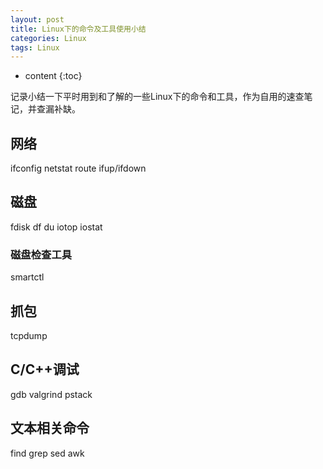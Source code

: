 ```yaml
---
layout: post
title: Linux下的命令及工具使用小结
categories: Linux
tags: Linux
---
```


* content
{:toc}

记录小结一下平时用到和了解的一些Linux下的命令和工具，作为自用的速查笔记，并查漏补缺。




##  网络
ifconfig
netstat
route
ifup/ifdown


## 磁盘

fdisk
df
du
iotop
iostat

### 磁盘检查工具
smartctl

## 抓包
tcpdump

## C/C++调试
gdb
valgrind
pstack

## 文本相关命令	
find 
grep
sed
awk
